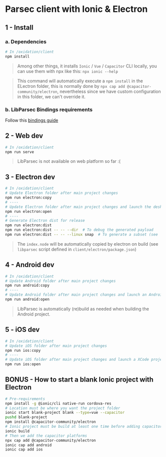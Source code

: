 # Parsec client with Ionic & Electron

## 1 - Install

### a. Dependencies

```bash
# In /oxidation/client
npm install
```

> Among other things, it installs `Ionic` / `Vue` / `Capacitor` CLI locally, you can use them with npx like this: `npx ionic --help`

> This command will automatically execute a `npm install` in the ELectron folder, this is normally done by `npx cap add @capacitor-community/electron`, nevertheless since we have custom configuration in this folder, we can't override it.

### b. LibParsec Bindings requirements

Follow this [bindings guide](../bindings/README.md)

## 2 - Web dev

```bash
# In /oxidation/client
npm run serve
```

> LibParsec is not available on web platform so far :(

## 3 - Electron dev

```bash
# In /oxidation/client
# Update Electron folder after main project changes
npm run electron:copy
# ----
# Update Electron folder after main project changes and launch the desktop app
npm run electron:open
# ----
# Generate Electron dist for release
npm run electron:dist
npm run electron:dist -- -- --dir  # To debug the generated payload
npm run electron:dist -- -- --linux snap  # To generate a subset (see `npx electron-builder build --help`)
```

> The `index.node` will be automatically copied by electron on build (see
> `libparsec` script defined in `client/electron/package.json`)

## 4 - Android dev

```bash
# In /oxidation/client
# Update Android folder after main project changes
npm run android:copy
# ----
# Update Android folder after main project changes and launch an Android Studio project
npm run android:open
```

> LibParsec is automatically (re)build as needed when building the Android project.

## 5 - iOS dev

```bash
# In /oxidation/client
# Update iOS folder after main project changes
npm run ios:copy
# ----
# Update iOS folder after main project changes and launch a XCode project
npm run ios:open
```

## BONUS - How to start a blank Ionic project with Electron

```bash
# Pre-requirements
npm install -g @ionic/cli native-run cordova-res
# Location must be where you want the project folder
ionic start blank-project blank --type=vue --capacitor
pushd blank-project
npm install @capacitor-community/electron
# Ionic project must be build at least one time before adding capacitor plugins
ionic build
# Then we add the capacitor platforms
npx cap add @capacitor-community/electron
ionic cap add android
ionic cap add ios
```
